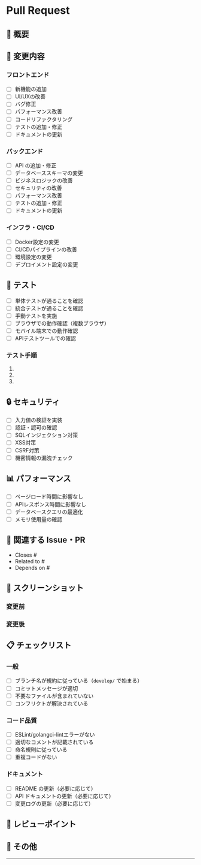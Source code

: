 # Pull Request

## 📝 概要
<!-- この変更の目的や背景を簡潔に説明してください -->

## 🔄 変更内容
<!-- 具体的な変更内容をチェックボックスで記載してください -->

### フロントエンド
- [ ] 新機能の追加
- [ ] UI/UXの改善
- [ ] バグ修正
- [ ] パフォーマンス改善
- [ ] コードリファクタリング
- [ ] テストの追加・修正
- [ ] ドキュメントの更新

### バックエンド
- [ ] API の追加・修正
- [ ] データベーススキーマの変更
- [ ] ビジネスロジックの改善
- [ ] セキュリティの改善
- [ ] パフォーマンス改善
- [ ] テストの追加・修正
- [ ] ドキュメントの更新

### インフラ・CI/CD
- [ ] Docker設定の変更
- [ ] CI/CDパイプラインの改善
- [ ] 環境設定の変更
- [ ] デプロイメント設定の変更

## 🧪 テスト
<!-- テスト項目をチェックしてください -->

- [ ] 単体テストが通ることを確認
- [ ] 統合テストが通ることを確認
- [ ] 手動テストを実施
- [ ] ブラウザでの動作確認（複数ブラウザ）
- [ ] モバイル端末での動作確認
- [ ] APIテストツールでの確認

### テスト手順
<!-- 手動テストの手順があれば記載 -->

1. 
2. 
3. 

## 🔒 セキュリティ
<!-- セキュリティに関する確認事項 -->

- [ ] 入力値の検証を実装
- [ ] 認証・認可の確認
- [ ] SQLインジェクション対策
- [ ] XSS対策
- [ ] CSRF対策
- [ ] 機密情報の漏洩チェック

## 📊 パフォーマンス
<!-- パフォーマンスに影響する場合は記載 -->

- [ ] ページロード時間に影響なし
- [ ] APIレスポンス時間に影響なし
- [ ] データベースクエリの最適化
- [ ] メモリ使用量の確認

## 🔗 関連する Issue・PR
<!-- 関連するIssueやPRがあれば記載 -->

- Closes #
- Related to #
- Depends on #

## 📸 スクリーンショット
<!-- UIに変更がある場合はスクリーンショットを追加 -->

### 変更前


### 変更後


## 📋 チェックリスト
<!-- PRを提出する前に確認してください -->

### 一般
- [ ] ブランチ名が規約に従っている（`develop/` で始まる）
- [ ] コミットメッセージが適切
- [ ] 不要なファイルが含まれていない
- [ ] コンフリクトが解決されている

### コード品質
- [ ] ESLint/golangci-lintエラーがない
- [ ] 適切なコメントが記載されている
- [ ] 命名規則に従っている
- [ ] 重複コードがない

### ドキュメント
- [ ] README の更新（必要に応じて）
- [ ] API ドキュメントの更新（必要に応じて）
- [ ] 変更ログの更新（必要に応じて）

## 🎯 レビューポイント
<!-- レビュアーに特に注意して見てもらいたい点 -->

## 📝 その他
<!-- その他、特記事項があれば記載 -->

---

<!-- 
PRのタイプに応じて適切なラベルを付けてください:
- 🚀 feature: 新機能
- 🐛 bug: バグ修正  
- 📝 docs: ドキュメント
- 🎨 style: スタイル修正
- ♻️ refactor: リファクタリング
- ⚡ perf: パフォーマンス改善
- ✅ test: テスト
- 🔧 chore: その他
--> 